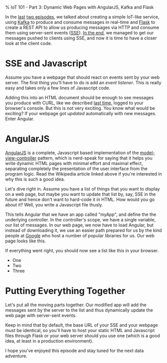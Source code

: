 % IoT 101 - Part 3: Dynamic Web Pages with AngularJS, Kafka and Flask

In the [last][iot1] [two episodes][iot2], we talked about creating a
simple IoT-like service, using [Kafka][kafka] to produce and consume
messages in real-time and [Flask][flask] to create a REST API to allow
us producing messages via HTTP and consume them using server-sent
events ([SSE][sse]). [In the end][iot2], we managed to get our
messages pushed to clients using SSE, and now it is time to have a
closer look at the client code.

# SSE and Javascript

Assume you have a webpage that should react on events sent by your web
server. The first thing you'll have to do is add an *event
listener*. This is really easy and takes only a few lines of
Javascript code.

<insert kind="source" file="listener.js">

Adding this into an HTML document should be enough to see messages you
produce with CURL, like we described [last time][iot2], logged to your
browser's console. But this is not very exciting. You know what would
be exciting? If your webpage got *updated* automatically with new
messages. Enter Angular.

# AngularJS

[AngularJS][ng] is a complete, Javascript based implementation of the
[model-view-controller][mvc] pattern, which is nerd-speak for saying
that it helps you write dynamic HTML pages with minimal effort and
maximal effect, separating completely the presentation of the user
interface from the program logic. Read the Wikipedia article linked
above if you're interested in why this is such a good idea.

Let's dive right in. Assume you have a list of things that you want to
display on a web page, but maybe you want to update that list by, say,
SSE in the future and hence don't want to hard-code it in HTML. How
would you go about it? Well, you write a Javascript file thusly.

<insert kind="source" file="app1.js">

This tells Angular that we have an app called "myApp", and define the
the underlying controller. In the controller's scope, we have a single
variable, our list of messages. In our web page, we now have to load
Angular, but instead of downloading it, we use an easier path prepared
for us by the kind people at [Google][glibs] who host a number of
popular libraries for us. Our web page looks like this.

<insert kind="source" file="index.html">

If everything went right, you should now see a list like this in your
browser.

- One
- Two
- Three

# Putting Everything Together

Let's put all the moving parts together. Our modified app will add the
messages sent by the server to the list and thus dynamically update
the web page with server-sent events.

<insert kind="source" file="app2.js">

Keep in mind that by default, the base URL of your SSE and your
webpage must be identical, so you'll have to host your static HTML and
Javascript files through Flask or your web server should you use one
(which is a good idea, at least in a production environment).

I hope you've enjoyed this episode and stay tuned for the next data
adventure.


[iot1]: https://data-adventures.com/2016/06/22/iot-101-part-2-kafka-flask-and-server-sent-events/
[iot2]: https://data-adventures.com/2016/06/20/iot-101-flask-and-kafka/
[ng]: http://angularjs.org
[mvc]: https://en.wikipedia.org/wiki/Model%E2%80%93view%E2%80%93controller
[glibs]: https://developers.google.com/speed/libraries/
[kafka]: http://kafka.apache.org/
[flask]: http://flask.pocoo.org/
[sse]: https://en.wikipedia.org/wiki/Server-sent_events
